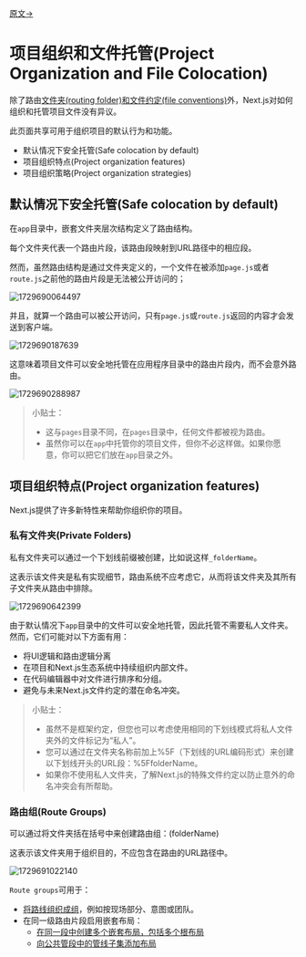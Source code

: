 [原文->](https://nextjs.org/docs/app/building-your-application/routing/colocation)

# 项目组织和文件托管(Project Organization and File Colocation)

除了路由[文件夹(routing folder)和文件约定(file conventions)](https://nextjs.org/docs/getting-started/project-structure#app-routing-conventions)外，Next.js对如何组织和托管项目文件没有异议。

此页面共享可用于组织项目的默认行为和功能。

- 默认情况下安全托管(Safe colocation by default)
- 项目组织特点(Project organization features)
- 项目组织策略(Project organization strategies)

## 默认情况下安全托管(Safe colocation by default)

在`app`目录中，嵌套文件夹层次结构定义了路由结构。

每个文件夹代表一个路由片段，该路由段映射到URL路径中的相应段。

然而，虽然路由结构是通过文件夹定义的，一个文件在被添加`page.js`或者`route.js`之前他的路由片段是无法被公开访问的；

![1729690064497](images/8_Project_Organization/1729690064497.png)

并且，就算一个路由可以被公开访问，只有`page.js`或`route.js`返回的内容才会发送到客户端。

![1729690187639](images/8_Project_Organization/1729690187639.png)

这意味着项目文件可以安全地托管在应用程序目录中的路由片段内，而不会意外路由。

![1729690288987](images/8_Project_Organization/1729690288987.png)

> 小贴士：
>
> - 这与`pages`目录不同，在`pages`目录中，任何文件都被视为路由。
> - 虽然你可以在`app`中托管你的项目文件，但你不必这样做。如果你愿意，你可以把它们放在`app`目录之外。

## 项目组织特点(Project organization features)

Next.js提供了许多新特性来帮助你组织你的项目。

### 私有文件夹(Private Folders)

私有文件夹可以通过一个下划线前缀被创建，比如说这样`_folderName`。

这表示该文件夹是私有实现细节，路由系统不应考虑它，从而将该文件夹及其所有子文件夹从路由中排除。

![1729690642399](images/8_Project_Organization/1729690642399.png)

由于默认情况下`app`目录中的文件可以安全地托管，因此托管不需要私人文件夹。然而，它们可能对以下方面有用：

- 将UI逻辑和路由逻辑分离
- 在项目和Next.js生态系统中持续组织内部文件。
- 在代码编辑器中对文件进行排序和分组。
- 避免与未来Next.js文件约定的潜在命名冲突。

> 小贴士：
>
> - 虽然不是框架约定，但您也可以考虑使用相同的下划线模式将私人文件夹外的文件标记为“私人”。
> - 您可以通过在文件夹名称前加上%5F（下划线的URL编码形式）来创建以下划线开头的URL段：%5FfolderName。
> - 如果你不使用私人文件夹，了解Next.js的特殊文件约定以防止意外的命名冲突会有所帮助。

### 路由组(Route Groups)

可以通过将文件夹括在括号中来创建路由组：(folderName)

这表示该文件夹用于组织目的，不应包含在路由的URL路径中。

![1729691022140](images/8_Project_Organization/1729691022140.png)

`Route groups`可用于：

- [将路线组织成组](./7_Route_Groups.md#例子)，例如按现场部分、意图或团队。
- 在同一级路由片段启用嵌套布局：
  - [在同一段中创建多个嵌套布局，包括多个根布局](./7_Route_Groups.md#创建多个root-layoutcreating-multiple-root-layouts)
  - [向公共管段中的管线子集添加布局](./7_Route_Groups.md)
